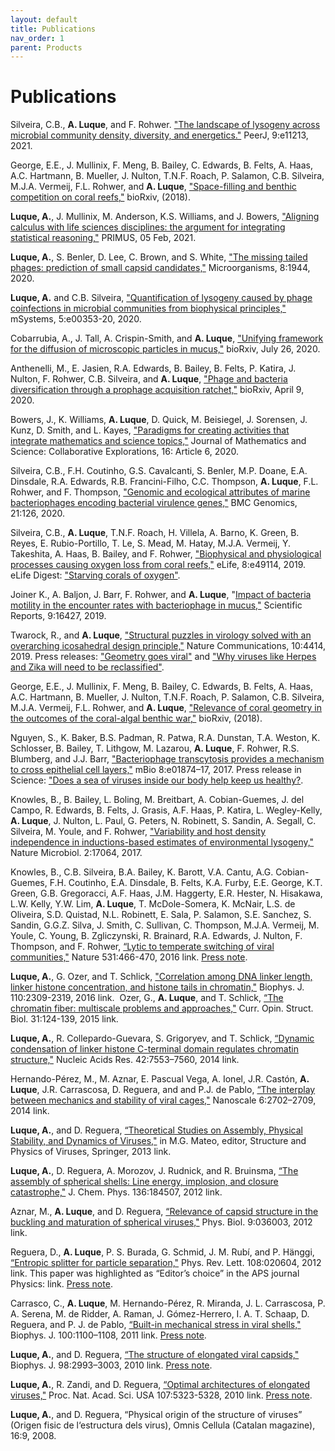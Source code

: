 ```yaml
---
layout: default
title: Publications
nav_order: 1
parent: Products
---
```


# Publications

Silveira, C.B., **A. Luque**, and F. Rohwer. ["The landscape of lysogeny across microbial community density, diversity, and energetics."](https://doi.org/10.7717/peerj.11213) PeerJ, 9:e11213, 2021.

George, E.E., J. Mullinix, F. Meng, B. Bailey, C. Edwards, B. Felts, A. Haas, A.C. Hartmann, B. Mueller, J. Nulton, T.N.F. Roach, P. Salamon, C.B. Silveira, M.J.A. Vermeij, F.L. Rohwer, and **A. Luque**, ["Space-filling and benthic competition on coral reefs,"](https://doi.org/10.1101/327031) bioRxiv, (2018).

**Luque, A.**, J. Mullinix, M. Anderson, K.S. Williams, and J. Bowers, ["Aligning calculus with life sciences disciplines: the argument for integrating statistical reasoning,"](www.tandfonline.com/doi/full/10.1080/10511970.2021.1881847) PRIMUS, 05 Feb, 2021.

**Luque, A.**, S. Benler, D. Lee, C. Brown, and S. White, ["The missing tailed phages: prediction of small capsid candidates,"](doi.org/10.3390/microorganisms8121944) Microorganisms, 8:1944, 2020.

**Luque, A.** and C.B. Silveira, ["Quantification of lysogeny caused by phage coinfections in microbial communities from biophysical principles,"](https://doi.org/10.1128/mSystems.00353-20) mSystems, 5:e00353-20, 2020.

Cobarrubia, A., J. Tall, A. Crispin-Smith, and **A. Luque**, ["Unifying framework for the diffusion of microscopic particles in mucus,"](https://doi.org/10.1101/2020.07.25.221416) bioRxiv, July 26, 2020.

Anthenelli, M., E. Jasien, R.A. Edwards, B. Bailey, B. Felts, P. Katira, J. Nulton, F. Rohwer, C.B. Silveira, and **A. Luque**, ["Phage and bacteria diversification through a prophage acquisition ratchet,"](https://doi.org/10.1101/2020.04.08.028340) bioRxiv, April 9, 2020.

Bowers, J., K. Williams, **A. Luque**, D. Quick, M. Beisiegel, J. Sorensen, J. Kunz, D. Smith, and L. Kayes, ["Paradigms for creating activities that integrate mathematics and science topics,"](doi.org/10.25891/14f6-by82) Journal of Mathematics and Science: Collaborative Explorations, 16: Article 6, 2020.

Silveira, C.B., F.H. Coutinho, G.S. Cavalcanti, S. Benler, M.P. Doane, E.A. Dinsdale, R.A. Edwards, R.B. Francini-Filho, C.C. Thompson, **A. Luque**, F.L. Rohwer, and F. Thompson, ["Genomic and ecological attributes of marine bacteriophages encoding bacterial virulence genes,"](https://doi.org/10.1186/s12864-020-6523-2) BMC Genomics, 21:126, 2020.

Silveira, C.B., **A. Luque**, T.N.F. Roach, H. Villela, A. Barno, K. Green, B. Reyes, E. Rubio-Portillo, T. Le, S. Mead, M. Hatay, M.J.A. Vermeij, Y. Takeshita, A. Haas, B. Bailey, and F. Rohwer, ["Biophysical and physiological processes causing oxygen loss from coral reefs,"](https://doi.org/10.7554/eLife.49114) eLife, 8:e49114, 2019. eLife Digest: ["Starving corals of oxygen"](elifesciences.org/digests/49114/starving-corals-of-oxygen).

Joiner K., A. Baljon, J. Barr, F. Rohwer, and **A. Luque**, "[Impact of bacteria motility in the encounter rates with bacteriophage in mucus,"](doi.org/10.1038/s41598-019-52794-2) Scientific Reports, 9:16427, 2019.

Twarock, R., and **A. Luque**, ["Structural puzzles in virology solved with an overarching icosahedral design principle,"](https://doi.org/10.1038/s41467-019-12367-3) Nature Communications, 10:4414, 2019. Press releases: ["Geometry goes viral"](https://www.york.ac.uk/news-and-events/news/2019/research/geometry-viral-researchers-solve-virus-puzzle/) and ["Why viruses like Herpes and Zika will need to be reclassified"](https://www.eurekalert.org/pub_releases/2019-09/sdsu-wvl092519.php). 

George, E.E., J. Mullinix, F. Meng, B. Bailey, C. Edwards, B. Felts, A. Haas, A.C. Hartmann, B. Mueller, J. Nulton, T.N.F. Roach, P. Salamon, C.B. Silveira, M.J.A. Vermeij, F.L. Rohwer, and **A. Luque**, ["Relevance of coral geometry in the outcomes of the coral-algal benthic war,"](https://doi.org/10.1101/327031) bioRxiv, (2018). 

Nguyen, S., K. Baker, B.S. Padman, R. Patwa, R.A. Dunstan, T.A. Weston, K. Schlosser, B. Bailey, T. Lithgow, M. Lazarou, **A. Luque**, F. Rohwer, R.S. Blumberg, and J.J. Barr, ["Bacteriophage transcytosis provides a mechanism to cross epithelial cell layers,"](https://doi.org/10.1128/mBio.01874-17) mBio 8:e01874–17, 2017. Press release in Science: ["Does a sea of viruses inside our body help keep us healthy?](http://www.sciencemag.org/news/2017/11/does-sea-viruses-inside-our-body-help-keep-us-healthy). 

Knowles, B., B. Bailey, L. Boling, M. Breitbart, A. Cobian-Guemes, J. del Campo, R. Edwards, B. Felts, J. Grasis, A.F. Haas, P. Katira, L. Wegley-Kelly, **A. Luque**, J. Nulton, L. Paul, G. Peters, N. Robinett, S. Sandin, A. Segall, C. Silveira, M. Youle, and F. Rohwer, ["Variability and host density independence in inductions-based estimates of environmental lysogeny,"](https://www.nature.com/articles/nmicrobiol201764) Nature Microbiol. 2:17064, 2017.

Knowles, B., C.B. Silveira, B.A. Bailey, K. Barott, V.A. Cantu, A.G. Cobian-Guemes, F.H. Coutinho, E.A. Dinsdale, B. Felts, K.A. Furby, E.E. George, K.T. Green, G.B. Gregoracci, A.F. Haas, J.M. Haggerty, E.R. Hester, N. Hisakawa, L.W. Kelly, Y.W. Lim, **A. Luque**, T. McDole-Somera, K. McNair, L.S. de Oliveira, S.D. Quistad, N.L. Robinett, E. Sala, P. Salamon, S.E. Sanchez, S. Sandin, G.G.Z. Silva, J. Smith, C. Sullivan, C. Thompson, M.J.A. Vermeij, M. Youle, C. Young, B. Zgliczynski, R. Brainard, R.A. Edwards, J. Nulton, F. Thompson, and F. Rohwer, [“Lytic to temperate switching of viral communities,"](http://www.nature.com/nature/journal/vaop/ncurrent/full/nature17193.html) Nature 531:466-470, 2016 link. [Press note](http://newscenter.sdsu.edu/sdsu_newscenter/news_story.aspx?sid=76090).

**Luque, A.**, G. Ozer, and T. Schlick, ["Correlation among DNA linker length, linker histone concentration, and histone tails in chromatin,"](http://www.sciencedirect.com/science/article/pii/S0006349516302193) Biophys. J. 110:2309-2319, 2016 link. 
​
Ozer, G., **A. Luque**, and T. Schlick, [“The chromatin fiber: multiscale problems and approaches,"](http://www.sciencedirect.com/science/article/pii/S0959440X15000548) Curr. Opin. Struct. Biol. 31:124-139, 2015 link.

**Luque, A.**, R. Collepardo-Guevara, S. Grigoryev, and T. Schlick, [“Dynamic condensation of linker histone C-terminal domain regulates chromatin structure,"](http://nar.oxfordjournals.org/content/42/12/7553.long) Nucleic Acids Res. 42:7553–7560, 2014 link.

Hernando-Pérez, M., M. Aznar, E. Pascual Vega, A. Ionel, J.R. Castón, **A. Luque**, J.R. Carrascosa, D. Reguera, and and P.J. de Pablo, [“The interplay between mechanics and stability of viral cages,"](http://pubs.rsc.org/en/Content/ArticleLanding/2014/NR/c3nr05763a#!divAbstract) Nanoscale 6:2702–2709, 2014 link. 

**Luque, A.**, and D. Reguera, [“Theoretical Studies on Assembly, Physical Stability, and Dynamics of Viruses,"](http://www.ncbi.nlm.nih.gov/pubmed/23737065) in M.G. Mateo, editor, Structure and Physics of Viruses, Springer, 2013 link. 

**Luque, A.**, D. Reguera, A. Morozov, J. Rudnick, and R. Bruinsma, [“The assembly of spherical shells: Line energy, implosion, and closure catastrophe,"](http://scitation.aip.org/content/aip/journal/jcp/136/18/10.1063/1.4712304) J. Chem. Phys. 136:184507, 2012 link.

Aznar, M., **A. Luque**, and D. Reguera, [“Relevance of capsid structure in the buckling and maturation of spherical viruses,"](http://iopscience.iop.org/1478-3975/9/3/036003/) Phys. Biol. 9:036003, 2012 link.

Reguera, D., **A. Luque**, P. S. Burada, G. Schmid, J. M. Rubí, and P. Hänggi, [“Entropic splitter for particle separation,"](http://journals.aps.org/prl/abstract/10.1103/PhysRevLett.108.020604) Phys. Rev. Lett. 108:020604, 2012 link. This paper was highlighted as “Editor’s choice” in the APS journal Physics: link. [Press note](http://www.nano-initiative-munich.de/press/press-releases/meldung/article/23/tidy-up-the-nanoparticle-mixtu/).

Carrasco, C., **A. Luque**, M. Hernando-Pérez, R. Miranda, J. L. Carrascosa, P. A. Serena, M. de Ridder, A. Raman, J. Gómez-Herrero, I. A. T. Schaap, D. Reguera, and P. J. de Pablo, [“Built-in mechanical stress in viral shells,"](http://www.cell.com/biophysj/abstract/S0006-3495(11)00053-1) Biophys. J. 100:1100–1108, 2011 link. [Press note](http://atomiumculture.eu/content/new-advances-our-knowledge-viruses).

**Luque, A.**, and D. Reguera, [“The structure of elongated viral capsids,"](http://www.cell.com/biophysj/abstract/S0006-3495(10)00332-2) Biophys. J. 98:2993–3003, 2010 link. [Press note](http://www.ub.edu/web/ub/en/menu_eines/noticies/2010/06/34.html).

**Luque, A.**, R. Zandi, and D. Reguera, [“Optimal architectures of elongated viruses,"](http://www.pnas.org/content/107/12/5323.full) Proc. Nat. Acad. Sci. USA 107:5323-5328, 2010 link. [Press note](http://www.ub.edu/web/ub/en/menu_eines/noticies/2010/06/34.html).

**Luque, A.**, and D. Reguera, “Physical origin of the structure of viruses” (Origen fisic de l‘estructura dels virus), Omnis Cellula (Catalan magazine), 16:9, 2008. 